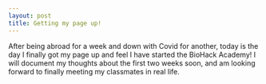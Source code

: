 ```yaml
---
layout: post
title: Getting my page up!
---
```


After being abroad for a week and down with Covid for another, today is the day I finally got my page up and feel I have started the BioHack Academy! I will document my thoughts about the first two weeks soon, and am looking forward to finally meeting my classmates in real life. 

